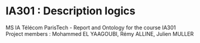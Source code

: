 # IA301 : Description logics
MS IA Télécom ParisTech - Report and Ontology for the course IA301
Project members : Mohammed EL YAAGOUBI, Rémy ALLINE, Julien MULLER 
